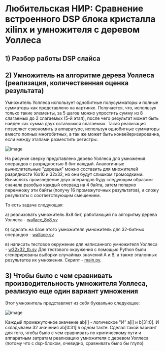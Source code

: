 # Любительская НИР: Сравнение встроенного DSP блока кристалла xilinx и умножителя с деревом Уоллеса 

## 1) Разбор работы DSP слайса

## 2) Умножитель на алгоритме дерева Уоллеса (реализация, количественная оценка результата)

Умножитель Уоллеса использует однобитные полусумматоры и полные сумматоры как представлено на картинке. Получается, что, используя только такие элементы, за 5 шагов можно упростить сумму из 8 слагаемых до 2 слагаемых (5-й этап), после чего результат может быть найден как сумма двух оставшихся слагаемых. Такая реализация позволяет сэкономить в аппаратуре, используя однобитные сумматоры вместо полных многобитных, а так же может быть конвейеризированна, если между этапами разместить регистры.

![image](https://github.com/ShevtsovNikita/multipliers/assets/116370315/184272d9-edee-48e7-8325-c603b148af65)

На рисунке сверху представлено дерево Уоллеса для умножения операндов с разрядностью 8 бит каждый. Аналогичные вычислительные "деревья" можно составить для множителей разрядности 16х16 и 32х32, но они будут слишком громоздкими. Вычислять произведение двух операндов буду следующим образом: сначала разобью каждый операнд на 4 байта, затем попарно перемножу эти байты (получу 16 промежуточных результатов), и сложу результаты с соответствующим смещением.

То есть задача следующая:

 а) реализовать умножитель 8х8 бит, работающий по алгоритму дерева Уоллеса - [wallace_8x8.sv](wallace_8x8.sv)
 
 б) сделать на базе этого умножителя умножитель для 32-битных операндов - [wallace.sv](wallace.sv)

 в) написать тестовое окружение для написанного умножителя Уоллеса - [w32x32_tb.sv](w32x32_tb.sv)
 Для тестового окружения с помощью Python были сгенерированы выборки случайных значений A и B, а также эталонных результатов их умножения. Скрипт - [main.py](main.py).
 
## 3) Чтобы было с чем сравнивать производительность умножителя Уоллеса, реализую еще один вариант умножения
Этот умножитель представляет из себя буквально следующее:

![image](https://github.com/ShevtsovNikita/multipliers/assets/116370315/8f425a3b-0c3c-48a9-bd2d-b66a84b72916)

Каждый промежуточное значение ab[i] - логическое "И" a[i] и b[31:0]. И складываем 32 значения ab[0:31] в одном такте. Сделал такой вариант для того, чтобы было с чем сравнивать по критическому пути и аппаратным затратам реализацию умножителя с деревом Уоллеса (потому что с dsp-блоком, очевидно, сравнивать было бы глупо)
